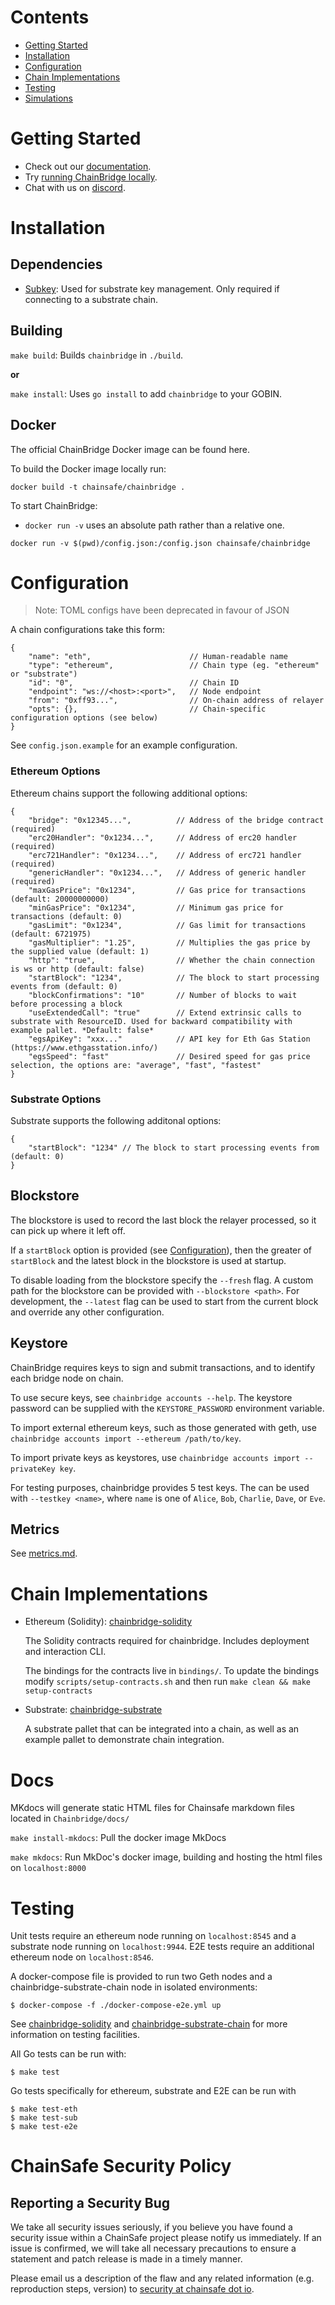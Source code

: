 # Contents

- [Getting Started](#getting-started)
- [Installation](#installation)
- [Configuration](#configuration)
- [Chain Implementations](#chain-implementations)
- [Testing](#testing)
- [Simulations](#simulations)

# Getting Started
- Check out our [documentation](https://chainbridge.chainsafe.io).
- Try [running ChainBridge locally](https://chainbridge.chainsafe.io/local/).
- Chat with us on [discord](https://discord.gg/ykXsJKfhgq).

# Installation

## Dependencies

- [Subkey](https://substrate.dev/docs/en/knowledgebase/integrate/subkey): 
Used for substrate key management. Only required if connecting to a substrate chain.


## Building

`make build`: Builds `chainbridge` in `./build`.

**or**

`make install`: Uses `go install` to add `chainbridge` to your GOBIN.

## Docker 
The official ChainBridge Docker image can be found here.

To build the Docker image locally run:

```
docker build -t chainsafe/chainbridge .
```

To start ChainBridge:
* `docker run -v` uses an absolute path rather than a relative one.

``` 
docker run -v $(pwd)/config.json:/config.json chainsafe/chainbridge
```

# Configuration

> Note: TOML configs have been deprecated in favour of JSON

A chain configurations take this form:

```
{
    "name": "eth",                      // Human-readable name
    "type": "ethereum",                 // Chain type (eg. "ethereum" or "substrate")
    "id": "0",                          // Chain ID
    "endpoint": "ws://<host>:<port>",   // Node endpoint
    "from": "0xff93...",                // On-chain address of relayer
    "opts": {},                         // Chain-specific configuration options (see below)
}
```

See `config.json.example` for an example configuration. 

### Ethereum Options

Ethereum chains support the following additional options:

```
{
    "bridge": "0x12345...",          // Address of the bridge contract (required)
    "erc20Handler": "0x1234...",     // Address of erc20 handler (required)
    "erc721Handler": "0x1234...",    // Address of erc721 handler (required)
    "genericHandler": "0x1234...",   // Address of generic handler (required)
    "maxGasPrice": "0x1234",         // Gas price for transactions (default: 20000000000)
    "minGasPrice": "0x1234",         // Minimum gas price for transactions (default: 0)
    "gasLimit": "0x1234",            // Gas limit for transactions (default: 6721975)
    "gasMultiplier": "1.25",         // Multiplies the gas price by the supplied value (default: 1)
    "http": "true",                  // Whether the chain connection is ws or http (default: false)
    "startBlock": "1234",            // The block to start processing events from (default: 0)
    "blockConfirmations": "10"       // Number of blocks to wait before processing a block
    "useExtendedCall": "true"        // Extend extrinsic calls to substrate with ResourceID. Used for backward compatibility with example pallet. *Default: false*
    "egsApiKey": "xxx..."            // API key for Eth Gas Station (https://www.ethgasstation.info/)
    "egsSpeed": "fast"               // Desired speed for gas price selection, the options are: "average", "fast", "fastest"
}
```

### Substrate Options

Substrate supports the following additonal options:

```
{
    "startBlock": "1234" // The block to start processing events from (default: 0)
}
```

## Blockstore

The blockstore is used to record the last block the relayer processed, so it can pick up where it left off. 

If a `startBlock` option is provided (see [Configuration](#configuration)), then the greater of `startBlock` and the latest block in the blockstore is used at startup.

To disable loading from the blockstore specify the `--fresh` flag. A custom path for the blockstore can be provided with `--blockstore <path>`. For development, the `--latest` flag can be used to start from the current block and override any other configuration.

## Keystore

ChainBridge requires keys to sign and submit transactions, and to identify each bridge node on chain.

To use secure keys, see `chainbridge accounts --help`. The keystore password can be supplied with the `KEYSTORE_PASSWORD` environment variable.

To import external ethereum keys, such as those generated with geth, use `chainbridge accounts import --ethereum /path/to/key`.

To import private keys as keystores, use `chainbridge accounts import --privateKey key`.

For testing purposes, chainbridge provides 5 test keys. The can be used with `--testkey <name>`, where `name` is one of `Alice`, `Bob`, `Charlie`, `Dave`, or `Eve`. 

## Metrics

See [metrics.md](/docs/metrics.md).

# Chain Implementations

- Ethereum (Solidity): [chainbridge-solidity](https://github.com/ChainSafe/chainbridge-solidity) 

    The Solidity contracts required for chainbridge. Includes deployment and interaction CLI.
    
    The bindings for the contracts live in `bindings/`. To update the bindings modify `scripts/setup-contracts.sh` and then run `make clean && make setup-contracts`

- Substrate: [chainbridge-substrate](https://github.com/ChainSafe/chainbridge-substrate)

    A substrate pallet that can be integrated into a chain, as well as an example pallet to demonstrate chain integration.

# Docs

MKdocs will generate static HTML files for Chainsafe markdown files located in `Chainbridge/docs/`

`make install-mkdocs`: Pull the docker image MkDocs

`make mkdocs`: Run MkDoc's docker image, building and hosting the html files on `localhost:8000`  

# Testing

Unit tests require an ethereum node running on `localhost:8545` and a substrate node running on `localhost:9944`. E2E tests require an additional ethereum node on `localhost:8546`. 

A docker-compose file is provided to run two Geth nodes and a chainbridge-substrate-chain node in isolated environments:
```
$ docker-compose -f ./docker-compose-e2e.yml up
```

See [chainbridge-solidity](https://github.com/chainsafe/chainbridge-solidity) and [chainbridge-substrate-chain](https://github.com/ChainSafe/chainbridge-substrate-chain) for more information on testing facilities.

All Go tests can be run with:
```
$ make test
```
Go tests specifically for ethereum, substrate and E2E can be run with
```
$ make test-eth
$ make test-sub
$ make test-e2e
```

# ChainSafe Security Policy

## Reporting a Security Bug

We take all security issues seriously, if you believe you have found a security issue within a ChainSafe
project please notify us immediately. If an issue is confirmed, we will take all necessary precautions 
to ensure a statement and patch release is made in a timely manner.

Please email us a description of the flaw and any related information (e.g. reproduction steps, version) to
[security at chainsafe dot io](mailto:security@chainsafe.io).
